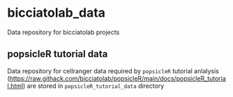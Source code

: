 # bicciatolab_data
Data repository for bicciatolab projects

## popsicleR tutorial data
Data repository for cellranger data required by `popsicleR` tutorial anlalysis (https://raw.githack.com/bicciatolab/popsicleR/main/docs/popsicleR_tutorial.html) are stored in `popsicleR_tutorial_data` directory
